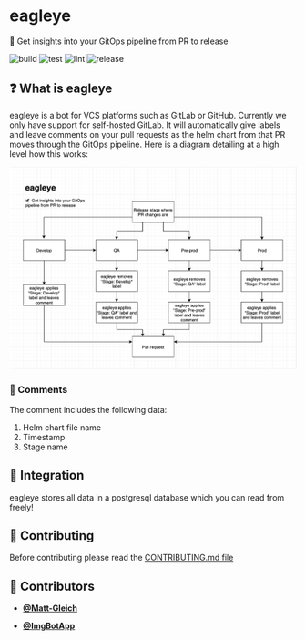 <!-- DO NOT REMOVE - contributor_list:data:start:["Matt-Gleich", "ImgBotApp"]:end -->

# eagleye

🦅 Get insights into your GitOps pipeline from PR to release

![build](https://github.com/Matt-Gleich/eagleye/workflows/build/badge.svg)
![test](https://github.com/Matt-Gleich/eagleye/workflows/test/badge.svg)
![lint](https://github.com/Matt-Gleich/eagleye/workflows/lint/badge.svg)
![release](https://github.com/Matt-Gleich/eagleye/workflows/release/badge.svg)

## ❓ What is eagleye

eagleye is a bot for VCS platforms such as GitLab or GitHub. Currently we only have support for self-hosted GitLab. It will automatically give labels and leave comments on your pull requests as the helm chart from that PR moves through the GitOps pipeline. Here is a diagram detailing at a high level how this works:

![Overview graph](./docs/overview.png)

### 💬 Comments

The comment includes the following data:

1. Helm chart file name
2. Timestamp
3. Stage name

## 🤝 Integration

eagleye stores all data in a postgresql database which you can read from freely!

## 🙌 Contributing

Before contributing please read the [CONTRIBUTING.md file](https://github.com/Matt-Gleich/PROJECT_NAME/CONTRIBUTING.md)

<!-- DO NOT REMOVE - contributor_list:start -->
## 👥 Contributors


- **[@Matt-Gleich](https://github.com/Matt-Gleich)**

- **[@ImgBotApp](https://github.com/ImgBotApp)**

<!-- DO NOT REMOVE - contributor_list:end -->
